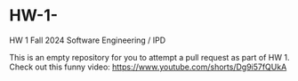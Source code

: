 # HW-1-

HW 1 Fall 2024 Software Engineering / IPD 

This is an empty repository for you to attempt a pull request as part of HW 1.
Check out this funny video: https://www.youtube.com/shorts/Dg9i57fQUkA

